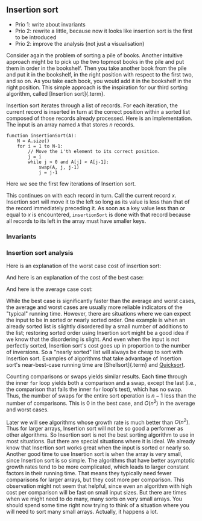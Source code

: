 
## Insertion sort

- Prio 1: write about invariants
- Prio 2: rewrite a little, because now it looks like insertion sort is the first to be introduced
- Prio 2: improve the analysis (not just a visualisation)

Consider again the problem of sorting a pile of books.
Another intuitive approach might be to pick up the two topmost books in the pile and put them in order in the bookshelf.
Then you take another book from the pile and put it in the bookshelf, in the right position with respect to the first two, and so on.
As you take each book, you would add it in the bookshelf in the right position.
This simple approach is the inspiration for our third sorting algorithm, called [Insertion sort]{.term}.

Insertion sort iterates through a list of records. For each iteration,
the current record is inserted in turn at the correct position within a
sorted list composed of those records already processed. Here is an
implementation. The input is an array named `A` that stores $n$ records.

    function insertionSort(A):
        N = A.size()
        for i = 1 to N-1:
            // Move the i'th element to its correct position.
            j = i
            while j > 0 and A[j] < A[j-1]:
                swap(A, j, j-1)
                j = j-1

Here we see the first few iterations of Insertion sort.

<inlineav id="insertionsortCON" src="Sorting/insertionsortCON.js" name="Insertion Sort Slideshow"/>

This continues on with each record in turn. Call the current record $x$.
Insertion sort will move it to the left so long as its value is less
than that of the record immediately preceding it. As soon as a key value
less than or equal to $x$ is encountered, `insertionSort` is done with
that record because all records to its left in the array must have
smaller keys.

<avembed id="insertionsortAV" src="Sorting/insertionsortAV.html" type="ss" name="Insertion Sort Visualization"/>

<avembed id="InssortPRO" src="Sorting/InssortPRO.html" type="ka" name="Insertion Sort Proficiency Exercise"/>


### Invariants


### Insertion sort analysis

Here is an explanation of the worst case cost of insertion sort:

<inlineav id="InsertionSortWorstCaseCON" src="Sorting/InsertionSortWorstCaseCON.js" name="Insertion Sort Worst Case Slideshow" links="Sorting/InsertionSortWorstCaseCON.css"/>

And here is an explanation of the cost of the best case:

<inlineav id="InsertionSortBestCaseCON" src="Sorting/InsertionSortBestCaseCON.js" name="Insertion Sort Best Case Slideshow" links="Sorting/InsertionSortBestCaseCON.css"/>

And here is the average case cost:

<inlineav id="InsertionSortAverageCaseCON" src="Sorting/InsertionSortAverageCaseCON.js" name="Insertion Sort Average Case Slideshow" links="Sorting/InsertionSortAverageCaseCON.css"/>

While the best case is significantly faster than the average and worst
cases, the average and worst cases are usually more reliable indicators
of the "typical" running time. However, there are situations where we
can expect the input to be in sorted or nearly sorted order. One example
is when an already sorted list is slightly disordered by a small number
of additions to the list; restoring sorted order using Insertion sort
might be a good idea if we know that the disordering is slight. And even
when the input is not perfectly sorted, Insertion sort's cost goes up
in proportion to the number of inversions. So a "nearly sorted" list
will always be cheap to sort with Insertion sort. Examples of algorithms
that take advantage of Insertion sort's near-best-case running time are
[Shellsort]{.term} and [Quicksort](#quicksort).

Counting comparisons or swaps yields similar results. Each time through
the inner `for` loop yields both a comparison and a swap, except the
last (i.e., the comparison that fails the inner `for` loop's test),
which has no swap. Thus, the number of swaps for the entire sort
operation is $n-1$ less than the number of comparisons. This is 0 in the
best case, and $O(n^2)$ in the average and worst cases.

Later we will see algorithms whose growth rate is much better than
$O(n^2)$. Thus for larger arrays, Insertion sort will not be so
good a performer as other algorithms. So Insertion sort is not the best
sorting algorithm to use in most situations. But there are special
situations where it is ideal. We already know that Insertion sort works
great when the input is sorted or nearly so. Another good time to use
Insertion sort is when the array is very small, since Insertion sort is
so simple. The algorithms that have better asymptotic growth rates tend
to be more complicated, which leads to larger constant factors in their
running time. That means they typically need fewer comparisons for
larger arrays, but they cost more per comparison. This observation might
not seem that helpful, since even an algorithm with high cost per
comparison will be fast on small input sizes. But there are times when
we might need to do many, many sorts on very small arrays. You should
spend some time right now trying to think of a situation where you will
need to sort many small arrays. Actually, it happens a lot.

<!--
See [Computational Fairy Tales: Why Tailors Use Insertion Sort][FAIRYTALES] for a discussion on how the relative costs of
search and insert can affect what is the best sort algorithm to use.

[FAIRYTALES]: http://computationaltales.blogspot.com/2011/04/why-tailors-use-insertion-sort.html
-->

